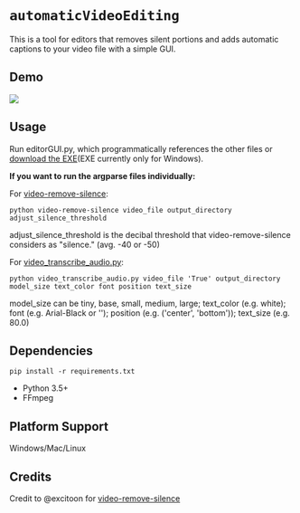 # `automaticVideoEditing`

This is a tool for editors that removes silent portions and adds automatic captions to your video file with a simple GUI.

## Demo
![](example.gif)

## Usage

Run editorGUI.py, which programmatically references the other files or [download the EXE](https://github.com/Noah-Grimaldi/automatic-video-editing/releases/download/pyinstaller/automatic-video-editing.exe)(EXE currently only for Windows).

**If you want to run the argparse files individually:**

For [video-remove-silence](video-remove-silence): 

```
python video-remove-silence video_file output_directory adjust_silence_threshold
```

adjust_silence_threshold is the decibal threshold that video-remove-silence considers as "silence." (avg. -40 or -50)

For [video_transcribe_audio.py](video_transcribe_audio.py): 

```
python video_transcribe_audio.py video_file 'True' output_directory model_size text_color font position text_size
```

model_size can be tiny, base, small, medium, large; text_color (e.g. white); font (e.g. Arial-Black or ''); position (e.g. ('center', 'bottom')); text_size (e.g. 80.0)

## Dependencies
`pip install -r requirements.txt`
- Python 3.5+
- FFmpeg

## Platform Support 
Windows/Mac/Linux

## Credits
Credit to @excitoon for [video-remove-silence](https://github.com/excitoon/video-remove-silence)
